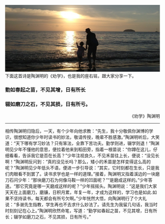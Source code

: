 
![image](cover.jpg)
下面这首诗是陶渊明的《劝学》，也是我的座右铭，跟大家分享一下。
### 勤如春起之苗，不见其增，日有所长
### 辍如磨刀之石，不见其损，日有所亏。

<div style="text-align:right">《劝学》陶渊明</div>


***
相传陶渊明归隐后，一天，有个少年向他求教：“先生，我十分敬佩你渊博的学识，很想知道你少年时读书的妙法，敬请传授，晚辈不胜感激。”陶渊明听后，大笑道：“天下哪有学习妙法？只有笨法，全靠下苦功夫。勤学则进，辍学则退！”陶渊明见少年不懂他的意思，便拉着他来到稻田旁，指着一根苗说：“你蹲在这儿，仔细看看，告诉我它是否在长高？”少年注视良久，不见禾苗往上长，便说：“没见长啊！”陶渊明反问到：“真的没见长吗？那么，矮小的禾苗是怎样变得这么高的呢？”陶渊明见少年低头不语，便进一步引导说：“其实，它时刻都在生长，只是我们肉眼看不到罢了。读书求学也是一样的道理。”接着，陶渊明又指着溪边的一块磨刀石问少年：“那块磨刀石为何像马鞍一样的凹面呢？”“是磨成这样的。”少年答道。“那它究竟是哪一天磨成这样的呢？”少年摇摇头。陶渊明说：“这是我们大家天天在上面磨刀，磨镰，日积月累，年复一年，才成为这样的，学习也是如此.如果不坚持读书，每天都会有所亏欠啊。”少年恍然大悟，向陶渊明行了个大礼说：“多谢先生指教，学生再也不去求什么妙法了。请先生为我留几句话，我当时时刻刻记在心上。”陶渊明欣然命笔，写道：“勤学如春起之苗，不见其增，日有所长；辍学如磨刀之石，不见其损，日有所亏。”
